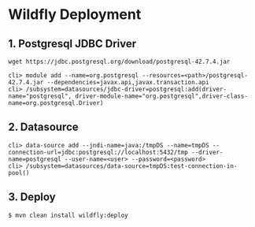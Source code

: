 # Wildfly Deployment

## 1. Postgresql JDBC Driver

```declarative
wget https://jdbc.postgresql.org/download/postgresql-42.7.4.jar

cli> module add --name=org.postgresql --resources=<path>/postgresql-42.7.4.jar --dependencies=javax.api,javax.transaction.api
cli> /subsystem=datasources/jdbc-driver=postgresql:add(driver-name="postgresql", driver-module-name="org.postgresql",driver-class-name=org.postgresql.Driver)
```

## 2. Datasource

```declarative
cli> data-source add --jndi-name=java:/tmpDS --name=tmpDS --connection-url=jdbc:postgresql://localhost:5432/tmp --driver-name=postgresql --user-name=<user> --password=<password>
cli> /subsystem=datasources/data-source=tmpDS:test-connection-in-pool()
```

## 3. Deploy

```declarative
$ mvn clean install wildfly:deploy
```